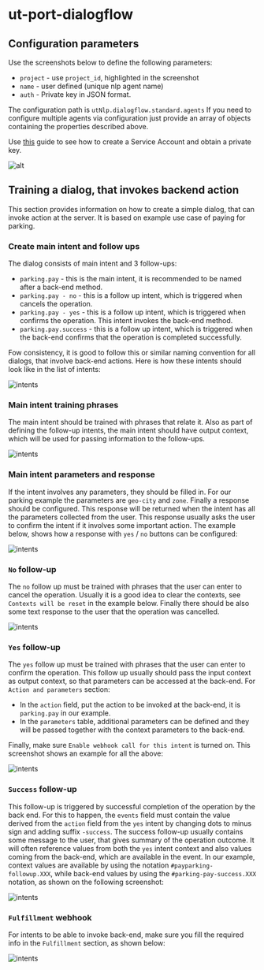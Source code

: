 # ut-port-dialogflow

## Configuration parameters

Use the screenshots below to define the following parameters:

* `project` - use `project_id`, highlighted in the screenshot
* `name` - user defined (unique nlp agent name)
* `auth` - Private key in JSON format.

The configuration path is `utNlp.dialogflow.standard.agents`
If you need to configure multiple agents via configuration
just provide an array of objects containing the properties
described above.

Use [this](https://cloud.google.com/dialogflow/es/docs/quick/setup#sa-create) guide
to see how to create a Service Account and obtain a private key.

![alt](doc/dialogFlowProjectAdmin.png)

## Training a dialog, that invokes backend action

This section provides information on how to create a simple
dialog, that can invoke action at the server. It is based
on example use case of paying for parking.

### Create main intent and follow ups

The dialog consists of main intent and 3 follow-ups:

* `parking.pay` - this is the main intent, it is recommended
  to be named after a back-end method.
* `parking.pay - no` - this is a follow up intent, which is
  triggered when cancels the operation.
* `parking.pay - yes` - this is a follow up intent, which is
  triggered when confirms the operation. This intent invokes
  the back-end method.
* `parking.pay.success` - this is a follow up intent, which is
  triggered when the back-end confirms that the operation is
  completed successfully.

Fow consistency, it is good to follow this or similar naming
convention for all dialogs, that involve back-end actions.
Here is how these intents should look like in the list of
intents:

![intents](doc/parking-intents.png)

### Main intent training phrases

The main intent should be trained with phrases that
relate it. Also as part of defining the follow-up intents,
the main intent should have output context, which will be
used for passing information to the follow-ups.

![intents](doc/parking-training.png)

### Main intent parameters and response

If the intent involves any parameters,
they should be filled in. For our parking example the
parameters are `geo-city` and `zone`. Finally a response
should be configured. This response will be returned
when the intent has all the parameters collected from
the user. This response usually asks the user to confirm
the intent if it involves some important action.  The example
below, shows how a response with `yes` / `no` buttons can be
configured:

![intents](doc/parking-params.png)

### `No` follow-up

The `no` follow up must be trained with phrases that the
user can enter to cancel the operation. Usually it is a
good idea to clear the contexts, see `Contexts will be reset`
in the example below. Finally there should be also some text
response to the user that the operation was cancelled.

![intents](doc/parking-no.png)

### `Yes` follow-up

The `yes` follow up must be trained with phrases that the
user can enter to confirm the operation. This follow up
usually should pass the input context as output context,
so that parameters can be accessed at the back-end.
For `Action and parameters` section:

* In the `action` field, put the action to be invoked at the
  back-end, it is `parking.pay` in our example.
* In the `parameters` table, additional parameters can be
  defined and they will be passed together with the context
  parameters to the back-end.

Finally, make sure `Enable webhook call for this intent` is
turned on. This screenshot shows an example for all the above:

![intents](doc/parking-yes.png)

### `Success` follow-up

This follow-up is triggered by successful completion of the
operation by the back end. For this to happen, the `events`
field must contain the value derived from the `action` field
from the `yes` intent by changing dots to minus sign and adding
suffix `-success`. The success follow-up usually contains
some message to the user, that gives summary of the operation
outcome. It will often reference values from both the `yes`
intent context and also values coming from the back-end, which
are available in the event. In our example, context values
are available by using the notation
`#payparking-followup.XXX`, while back-end values by
using the `#parking-pay-success.XXX` notation, as shown on
the following screenshot:

![intents](doc/parking-success.png)

### `Fulfillment` webhook

For intents to be able to invoke back-end, make
sure you fill the required info in the `Fulfillment`
section, as shown below:

![intents](doc/fulfillment-webhook.png)
